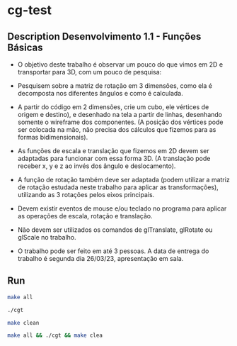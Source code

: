 # cg-test

## Description Desenvolvimento 1.1 - Funções Básicas

- O objetivo deste trabalho é observar um pouco do que vimos em 2D e transportar para 3D, com um pouco de pesquisa:

- Pesquisem sobre a matriz de rotação em 3 dimensões, como ela é decomposta nos diferentes ângulos e como é calculada.

- A partir do código em 2 dimensões, crie um cubo, ele vértices de origem e destino), e desenhado na tela a partir de linhas, desenhando somente o wireframe dos componentes. (A posição dos vértices pode ser colocada na mão, não precisa dos cálculos que fizemos para as formas bidimensionais).

- As funções de escala e translação que fizemos em 2D devem ser adaptadas para funcionar com essa forma 3D. (A translação pode receber x, y e z ao invés dos ângulo e deslocamento).

- A função de rotação também deve ser adaptada (podem utilizar a matriz de rotação estudada neste trabalho para aplicar as transformações), utilizando as 3 rotações pelos eixos principais.

- Devem existir eventos de mouse e/ou teclado no programa para aplicar as operações de escala, rotação e translação.

- Não devem ser utilizados os comandos de glTranslate, glRotate ou glScale no trabalho.

- O trabalho pode ser feito em até 3 pessoas. A data de entrega do trabalho é segunda dia 26/03/23, apresentação em sala.

## Run

```bash
make all
```

```bash
./cgt
```

```bash
make clean
```

```bash
make all && ./cgt && make clea
```
